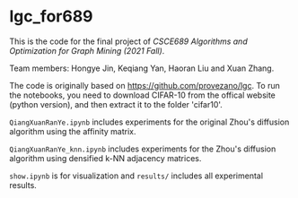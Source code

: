 # lgc_for689

This is the code for the final project of *CSCE689 Algorithms and Optimization for Graph Mining (2021 Fall)*.

Team members: Hongye Jin, Keqiang Yan, Haoran Liu and Xuan Zhang.

The code is originally based on https://github.com/provezano/lgc. To run the notebooks, you need to download CIFAR-10 from the offical website (python version), and then extract it to the folder 'cifar10'.

`QiangXuanRanYe.ipynb` includes experiments for the original Zhou's diffusion algorithm using the affinity matrix.

`QiangXuanRanYe_knn.ipynb` includes experiments for the Zhou's diffusion algorithm using densified k-NN adjacency matrices.

`show.ipynb` is for visualization and `results/` includes all experimental results.
